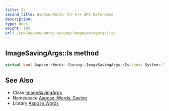```yaml
---
title: Is
second_title: Aspose.Words for C++ API Reference
description: 
type: docs
weight: 105
url: /cpp/aspose.words.saving/imagesavingargs/is/
---
```

## ImageSavingArgs::Is method




```cpp
virtual bool Aspose::Words::Saving::ImageSavingArgs::Is(const System::TypeInfo &target) const override
```

## See Also

* Class [ImageSavingArgs](../)
* Namespace [Aspose::Words::Saving](../../)
* Library [Aspose.Words](../../../)
